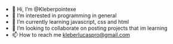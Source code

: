 - 👋 Hi, I’m @Kleberpointexe
- 👀 I’m interested in programming in general
- 🌱 I’m currently learning javascript, css and html
- 💞️ I’m looking to collaborate on posting projects that im learning
- 📫 How to reach me kleberlucaspro@gmail.com

<!---
Kleberpointexe/Kleberpointexe is a ✨ special ✨ repository because its `README.md` (this file) appears on your GitHub profile.
You can click the Preview link to take a look at your changes.
--->
